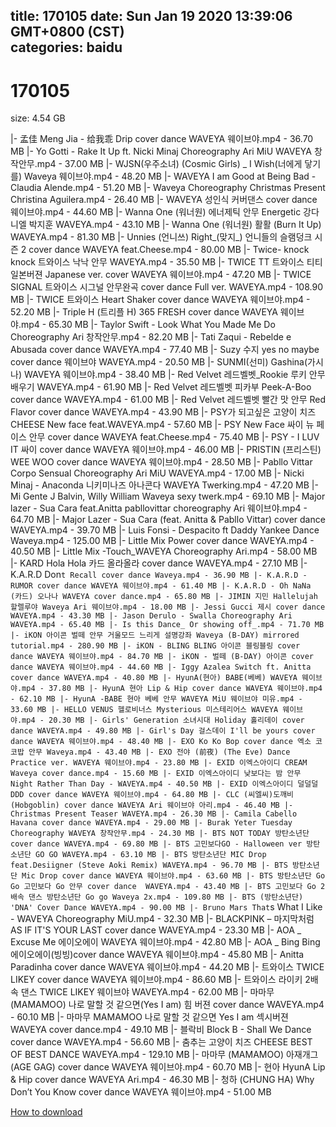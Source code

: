 
title: 170105
date: Sun Jan 19 2020 13:39:06 GMT+0800 (CST)    
categories: baidu
---

# 170105
size: 4.54 GB
 
 
|- 孟佳 Meng Jia - 给我乖 Drip cover dance WAVEYA 웨이브야.mp4 - 36.70 MB
|- Yo Gotti - Rake It Up ft. Nicki Minaj Choreography Ari MiU WAVEYA 창작안무.mp4 - 37.00 MB
|- WJSN(우주소녀) (Cosmic Girls) _ I Wish(너에게 닿기를) Waveya 웨이브야.mp4 - 48.20 MB
|- WAVEYA I am Good at Being Bad - Claudia Alende.mp4 - 51.20 MB
|- Waveya Choreography Christmas Present Christina Aguilera.mp4 - 26.40 MB
|- WAVEYA 성인식 커버댄스 cover dance 웨이브야.mp4 - 44.60 MB
|- Wanna One (워너원) 에너제틱 안무 Energetic 강다니엘 박지훈 WAVEYA.mp4 - 43.10 MB
|- Wanna One (워너원) 활활 (Burn It Up) WAVEYA.mp4 - 81.30 MB
|- Unnies (언니쓰) Right_(맞지_) 언니들의 슬램덩크 시즌 2 cover dance WAVEYA feat.Cheese.mp4 - 80.00 MB
|- Twice- knock knock 트와이스 낙낙 안무 WAVEYA.mp4 - 35.50 MB
|- TWICE TT 트와이스 티티 일본버젼 Japanese ver. cover WAVEYA 웨이브야.mp4 - 47.20 MB
|- TWICE SIGNAL 트와이스 시그널 안무완곡 cover dance Full ver. WAVEYA.mp4 - 108.90 MB
|- TWICE 트와이스 Heart Shaker cover dance WAVEYA 웨이브야.mp4 - 52.20 MB
|- Triple H (트리플 H) 365 FRESH cover dance WAVEYA 웨이브야.mp4 - 65.30 MB
|- Taylor Swift - Look What You Made Me Do Choreography Ari 창작안무.mp4 - 82.20 MB
|- Tati Zaqui - Rebelde e Abusada cover dance WAVEYA.mp4 - 77.40 MB
|- Suzy 수지 yes no maybe cover dance 웨이브야 WAVEYA.mp4 - 20.50 MB
|- SUNMI(선미) Gashina(가시나) WAVEYA 웨이브야.mp4 - 38.40 MB
|- Red Velvet 레드벨벳_Rookie 루키 안무배우기 WAVEYA.mp4 - 61.90 MB
|- Red Velvet 레드벨벳 피카부 Peek-A-Boo cover dance WAVEYA.mp4 - 61.00 MB
|- Red Velvet 레드벨벳 빨간 맛 안무 Red Flavor cover dance WAVEYA.mp4 - 43.90 MB
|- PSY가 되고싶은 고양이 치즈 CHEESE New face feat.WAVEYA.mp4 - 57.60 MB
|- PSY New Face 싸이 뉴 페이스 안무 cover dance WAVEYA feat.Cheese.mp4 - 75.40 MB
|- PSY - I LUV IT 싸이 cover dance WAVEYA 웨이브야.mp4 - 46.00 MB
|- PRISTIN (프리스틴) WEE WOO cover dance WAVEYA 웨이브야.mp4 - 28.50 MB
|- Pabllo Vittar Corpo Sensual Choreography Ari MiU WAVEYA.mp4 - 17.00 MB
|- Nicki Minaj - Anaconda 니키미나즈 아나콘다 WAVEYA Twerking.mp4 - 47.20 MB
|- Mi Gente J Balvin, Willy William Waveya sexy twerk.mp4 - 69.10 MB
|- Major lazer - Sua Cara feat.Anitta pabllovittar choreography Ari 웨이브야.mp4 - 64.70 MB
|- Major Lazer - Sua Cara (feat. Anitta & Pabllo Vittar) cover dance WAVEYA.mp4 - 39.70 MB
|- Luis Fonsi - Despacito ft Daddy Yankee Dance Waveya.mp4 - 125.00 MB
|- Little Mix Power cover dance WAVEYA.mp4 - 40.50 MB
|- Little Mix -Touch_WAVEYA Choreography Ari.mp4 - 58.00 MB
|- KARD Hola Hola 카드 올라올라 cover dance WAVEYA.mp4 - 27.10 MB
|- K.A.R.D Don`t Recall cover dance Waveya.mp4 - 36.90 MB
|- K.A.R.D - RUMOR cover dance WAVEYA 웨이브야.mp4 - 61.40 MB
|- K.A.R.D - Oh NaNa (카드) 오나나 WAVEYA cover dance.mp4 - 65.80 MB
|- JIMIN 지민 Hallelujah 할렐루야 Waveya Ari 웨이브야.mp4 - 18.00 MB
|- Jessi Gucci 제시 cover dance WAVEYA.mp4 - 43.30 MB
|- Jason Derulo - Swalla Choreography Ari WAVEYA.mp4 - 65.40 MB
|- Is this Dance_ Or showing off_.mp4 - 71.70 MB
|- iKON 아이콘 벌떼 안무 거울모드 느리게 설명강좌 Waveya (B-DAY) mirrored tutorial.mp4 - 280.90 MB
|- iKON - BLING BLING 아이콘 블링블링 cover dance WAVEYA 웨이브야.mp4 - 84.70 MB
|- iKON - 벌떼 (B-DAY) 아이콘 cover dance WAVEYA 웨이브야.mp4 - 44.60 MB
|- Iggy Azalea Switch ft. Anitta cover dance WAVEYA.mp4 - 40.80 MB
|- HyunA(현아) BABE(베베) WAVEYA 웨이브야.mp4 - 37.80 MB
|- HyunA 현아 Lip & Hip cover dance WAVEYA 웨이브야.mp4 - 62.10 MB
|- HyunA -BABE 현아 베베 안무 WAVEYA MiU 웨이브야 미유.mp4 - 33.60 MB
|- HELLO VENUS 헬로비너스 Mysterious 미스테리어스 WAVEYA 웨이브야.mp4 - 20.30 MB
|- Girls' Generation 소녀시대 Holiday 홀리데이 cover dance WAVEYA.mp4 - 49.80 MB
|- Girl's Day 걸스데이 I'll be yours cover dance WAVEYA 웨이브야.mp4 - 48.40 MB
|- EXO Ko Ko Bop cover dance 엑소 코코밥 안무 Waveya.mp4 - 43.40 MB
|- EXO 전야 (前夜) (The Eve) Dance Practice ver. WAVEYA 웨이브야.mp4 - 23.80 MB
|- EXID 이엑스아이디 CREAM Waveya cover dance.mp4 - 15.60 MB
|- EXID 이엑스아이디 낮보다는 밤 안무 Night Rather Than Day - WAVEYA.mp4 - 40.50 MB
|- EXID 이엑스아이디 덜덜덜 DDD cover dance WAVEYA 웨이브야.mp4 - 64.80 MB
|- CLC (씨엘씨)도깨비 (Hobgoblin) cover dance WAVEYA Ari 웨이브야 아리.mp4 - 46.40 MB
|- Christmas Present Teaser WAVEYA.mp4 - 26.30 MB
|- Camila Cabello Havana cover dance WAVEYA.mp4 - 29.00 MB
|- Burak Yeter Tuesday Choreography WAVEYA 창작안무.mp4 - 24.30 MB
|- BTS NOT TODAY 방탄소년단 cover dance WAVEYA.mp4 - 69.80 MB
|- BTS 고민보다GO - Halloween ver 방탄소년단 GO GO WAVEYA.mp4 - 63.10 MB
|- BTS 방탄소년단 MIC Drop feat.Desiigner (Steve Aoki Remix) WAVEYA.mp4 - 96.70 MB
|- BTS 방탄소년단 Mic Drop cover dance WAVEYA 웨이브야.mp4 - 63.60 MB
|- BTS 방탄소년단 Go Go 고민보다 Go 안무 cover dance  WAVEYA.mp4 - 43.40 MB
|- BTS 고민보다 Go 2배속 댄스 방탄소년단 Go go Waveya 2x.mp4 - 109.80 MB
|- BTS (방탄소년단) 'DNA' Cover Dance WAVEYA.mp4 - 90.00 MB
|- Bruno Mars That`s What I Like - WAVEYA Choreography MiU.mp4 - 32.30 MB
|- BLACKPINK – 마지막처럼 AS IF IT'S YOUR LAST cover dance WAVEYA.mp4 - 23.30 MB
|- AOA _ Excuse Me 에이오에이 WAVEYA 웨이브야.mp4 - 42.80 MB
|- AOA _ Bing Bing 에이오에이(빙빙)cover dance WAVEYA 웨이브야.mp4 - 45.80 MB
|- Anitta Paradinha cover dance WAVEYA 웨이브야.mp4 - 44.20 MB
|- 트와이스 TWICE LIKEY cover dance WAVEYA 웨이브야.mp4 - 86.60 MB
|- 트와이스 라이키 2배속 댄스 TWICE LIKEY 웨이브야 WAVEYA.mp4 - 62.00 MB
|- 마마무(MAMAMOO) 나로 말할 것 같으면(Yes I am) 힘 버젼 cover dance WAVEYA.mp4 - 60.10 MB
|- 마마무 MAMAMOO 나로 말할 것 같으면 Yes I am 섹시버젼 WAVEYA cover dance.mp4 - 49.10 MB
|- 블락비 Block B - Shall We Dance cover dance WAVEYA.mp4 - 56.60 MB
|- 춤추는 고양이 치즈 CHEESE BEST OF BEST DANCE WAVEYA.mp4 - 129.10 MB
|- 마마무 (MAMAMOO) 아재개그 (AGE GAG) cover dance WAVEYA 웨이브야.mp4 - 60.70 MB
|- 현아 HyunA Lip & Hip cover dance WAVEYA Ari.mp4 - 46.30 MB
|- 청하 (CHUNG HA) Why Don’t You Know cover dance WAVEYA 웨이브야.mp4 - 51.00 MB

[How to download](https://bpcam.bemobtrk.com/go/2ceec3aa-1ca2-46d6-b9ff-aaa5c184517c?jno=134)